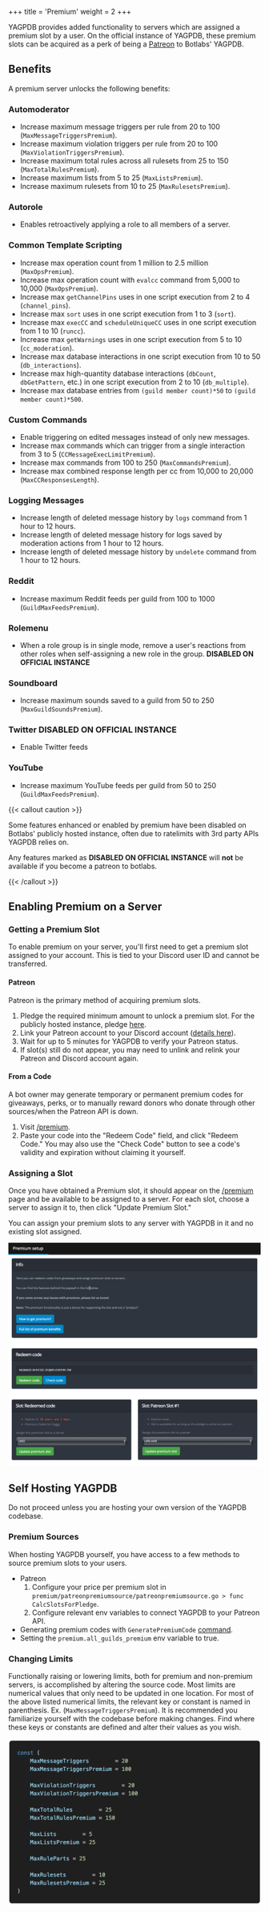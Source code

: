 +++
title = 'Premium'
weight = 2
+++

YAGPDB provides added functionality to servers which are assigned a premium slot by a user. On the official instance of
YAGPDB, these premium slots can be acquired as a perk of being a [Patreon](https://www.patreon.com/yagpdb) to Botlabs'
YAGPDB.

<!--more-->

## Benefits

A premium server unlocks the following benefits:

### Automoderator

- Increase maximum message triggers per rule from 20 to 100 (`MaxMessageTriggersPremium`).
- Increase maximum violation triggers per rule from 20 to 100 (`MaxViolationTriggersPremium`).
- Increase maximum total rules across all rulesets from 25 to 150 (`MaxTotalRulesPremium`).
- Increase maximum lists from 5 to 25 (`MaxListsPremium`).
- Increase maximum rulesets from 10 to 25 (`MaxRulesetsPremium`).

### Autorole

- Enables retroactively applying a role to all members of a server.

### Common Template Scripting

- Increase max operation count from 1 million to 2.5 million (`MaxOpsPremium`).
- Increase max operation count with `evalcc` command from 5,000 to 10,000 (`MaxOpsPremium`).
- Increase max `getChannelPins` uses in one script execution from 2 to 4 (`channel_pins`).
- Increase max `sort` uses in one script execution from 1 to 3 (`sort`).
- Increase max `execCC` and `scheduleUniqueCC` uses in one script execution from 1 to 10 (`runcc`).
- Increase max `getWarnings` uses in one script execution from 5 to 10 (`cc_moderation`).
- Increase max database interactions in one script execution from 10 to 50 (`db_interactions`).
- Increase max high-quantity database interactions (`dbCount`, `dbGetPattern`, etc.) in one script execution from 2 to
  10 (`db_multiple`).
- Increase max database entries from `(guild member count)*50` to `(guild member count)*500`.

### Custom Commands

- Enable triggering on edited messages instead of only new messages.
- Increase max commands which can trigger from a single interaction from 3 to 5 (`CCMessageExecLimitPremium`).
- Increase max commands from 100 to 250 (`MaxCommandsPremium`).
- Increase max combined response length per cc from 10,000 to 20,000 (`MaxCCResponsesLength`).

### Logging Messages

- Increase length of deleted message history by `logs` command from 1 hour to 12 hours.
- Increase length of deleted message history for logs saved by moderation actions from 1 hour to 12 hours.
- Increase length of deleted message history by `undelete` command from 1 hour to 12 hours.

### Reddit

- Increase maximum Reddit feeds per guild from 100 to 1000 (`GuildMaxFeedsPremium`).

### Rolemenu

- When a role group is in single mode, remove a user's reactions from other roles when self-assigning a new role in the
  group. **DISABLED ON OFFICIAL INSTANCE**

### Soundboard

- Increase maximum sounds saved to a guild from 50 to 250 (`MaxGuildSoundsPremium`).

### Twitter **DISABLED ON OFFICIAL INSTANCE**

- Enable Twitter feeds

### YouTube

- Increase maximum YouTube feeds per guild from 50 to 250 (`GuildMaxFeedsPremium`).

{{< callout caution >}}

Some features enhanced or enabled by premium have been disabled on Botlabs' publicly hosted instance, often due to
ratelimits with 3rd party APIs YAGPDB relies on.

Any features marked as **DISABLED ON OFFICIAL INSTANCE** will **not** be available if you become a patreon to botlabs.

{{< /callout >}}

## Enabling Premium on a Server

### Getting a Premium Slot

To enable premium on your server, you'll first need to get a premium slot assigned to your account. This is tied to your
Discord user ID and cannot be transferred.

#### Patreon

Patreon is the primary method of acquiring premium slots.

1. Pledge the required minimum amount to unlock a premium slot. For the publicly hosted instance, pledge
   [here](https://www.patreon.com/yagpdb).
2. Link your Patreon account to your Discord account ([details
   here](https://support.patreon.com/hc/en-us/articles/212052266-How-do-I-get-my-Discord-Rewards-#h_21f22930-84c5-4950-b6b1-3e83312f66dc)).
3. Wait for up to 5 minutes for YAGPDB to verify your Patreon status.
4. If slot(s) still do not appear, you may need to unlink and relink your Patreon and Discord account again.

#### From a Code

A bot owner may generate temporary or permanent premium codes for giveaways, perks, or to manually reward donors who
donate through other sources/when the Patreon API is down.

1. Visit [/premium](https://yagpdb.xyz/premium).
2. Paste your code into the "Redeem Code" field, and click "Redeem Code." You may also use the "Check Code" button to
   see a code's validity and expiration without claiming it yourself.

### Assigning a Slot

Once you have obtained a Premium slot, it should appear on the [/premium](https://yagpdb.xyz/premium) page and be
available to be assigned to a server. For each slot, choose a server to assign it to, then click "Update Premium Slot."

You can assign your premium slots to any server with YAGPDB in it and no existing slot assigned.

![Redeemed Premium Slots](slots_premium.png)

## Self Hosting YAGPDB

Do not proceed unless you are hosting your own version of the YAGPDB codebase.

### Premium Sources

When hosting YAGPDB yourself, you have access to a few methods to source premium slots to your users.

- Patreon
  1. Configure your price per premium slot in `premium/patreonpremiumsource/patreonpremiumsource.go > func
CalcSlotsForPledge`.
  2. Configure relevant env variables to connect YAGPDB to your Patreon API.
- Generating premium codes with `GeneratePremiumCode` [command](commands#generatepremiumcode).
- Setting the `premium.all_guilds_premium` env variable to true.

### Changing Limits

Functionally raising or lowering limits, both for premium and non-premium servers, is accomplished by altering the
source code. Most limits are numerical values that only need to be updated in one location. For most of the above listed
numerical limits, the relevant key or constant is named in parenthesis. Ex. (`MaxMessageTriggersPremium`). It is
recommended you familiarize yourself with the codebase before making changes. Find where these keys or constants are
defined and alter their values as you wish.

![Example of limit definitions in Advanced Automoderator](limits_example.png)
